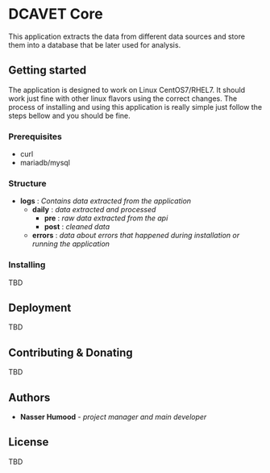 # DCAVET Core
This application extracts the data from different data sources and store them into a database that be later used for analysis.

## Getting started
The application is designed to work on Linux CentOS7/RHEL7. It should work just fine with other linux flavors using the correct changes. The process of installing and using this application is really simple just follow the steps bellow and you should be fine.
### Prerequisites
- curl
- mariadb/mysql
### Structure
- **logs** : *Contains data extracted from the application*
    - **daily** : *data extracted and processed*
        - **pre** : *raw data extracted from the api*
        - **post** : *cleaned data*
    - **errors** : *data about errors that happened during installation or running the application*
### Installing
TBD

## Deployment
TBD

## Contributing & Donating
TBD

## Authors
* **Nasser Humood** - *project manager and main developer*

## License
TBD